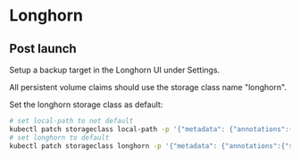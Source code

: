 # Longhorn

## Post launch

Setup a backup target in the Longhorn UI under Settings.

All persistent volume claims should use the storage class name "longhorn".

Set the longhorn storage class as default:

```bash
# set local-path to not default
kubectl patch storageclass local-path -p '{"metadata": {"annotations":{"storageclass.kubernetes.io/is-default-class":"false"}}}'
# set longhorn to default
kubectl patch storageclass longhorn -p '{"metadata": {"annotations":{"storageclass.kubernetes.io/is-default-class":"true"}}}'
```
